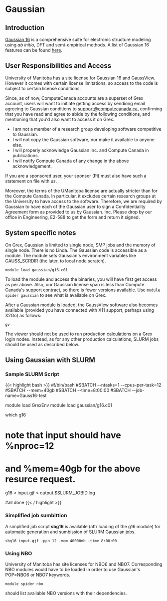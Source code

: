 # Gaussian 

## Introduction

[Gaussian 16](http://gaussian.com/) is a comprehensive suite for electronic structure modeling using _ab initio_, DFT and semi-empirical methods. A list of Gaussian 16 features can be found [here](http://gaussian.com/g16glance/).

## User Responsibilities and Access

University of Manitoba has a site license for Gaussian 16 and GaussView. However it comes with certain license limitations, so access to the code is subject to certain license conditions.

Since, as of now, ComputeCanada accounts are a superset of Grex account, users will want to initiate getting access by sendiong email agreeing to Gaussian conditions to support@computecanada.ca, confirming that you have read and agree to abide by the following conditions, and mentioning that you'd also want to access it on Grex.

 * I am not a member of a research group developing software competitive to Gaussian.
 * I will not copy the Gaussian software, nor make it available to anyone else.
 * I will properly acknowledge Gaussian Inc. and Compute Canada in publications.
 * I will notify Compute Canada of any change in the above acknowledgement.
                
If you are a sponsored user, your sponsor (PI) must also have such a statement on file with us. 

Moreover, the terms of the UManitoba license are actually stricter than for the Compute Canada. In particular, it excludes certain research groups at the University to have access to the software. Therefore, we are required by Gaussian to have each of the Gaussian user to sign a Confidentiality Agreement form as provided to us by Gaussian. Inc. Please drop by our office in Engineering, E2-588 to get the form and return it signed.

## System specific notes

On Grex, Gaussian is limited to single node, SMP jobs and the memory of single node. There is no Linda. The Gaussian code is accessible as a module. The module sets Gaussian's environment variables like GAUSS_SCRDIR (the later, to local node scratch).

```module load gaussian/g16.c01```

To load the module and access the binaries, you will have first get access as per above. Also, our Gaussian license span is less than Compute Canada's support contract, so there is fewer versions available. Use ```module spider gaussian``` to see what is available on Grex.

After a Gaussian module is loaded, the GaussView software also becomes available (provided you have connected with X11 support, perhaps using X2Go) as follows:

```gv```
  
The viewer should not be used to run production calculations on a Grex login nodes. Instead, as for any other production calculations, SLURM jobs should be used as described below.

## Using Gaussian with SLURM

### Sample SLURM Script

{{< highlight bash >}}
#!/bin/bash
#SBATCH --ntasks=1 --cpus-per-task=12
#SBATCH --mem=40gb
#SBATCH --time=8:00:00
#SBATCH --job-name=Gauss16-test

module load GrexEnv
module load gaussian/g16.c01

which g16

# note that input should have %nproc=12
# and %mem=40gb for the above resurce request.

g16 < input.gjf > output.$SLURM_JOBID.log

#all done
{{< / highlight >}}

### Simplified job sumbittion

A simplified job script **sbg16** is available (aftr loading of the g16 module) for automatic generation and sumbission of SLURM Gaussian jobs.

```sbg16 input.gjf -ppn 12 -mem 40000mb -time 8:00:00```

### Using NBO

University of Manitoba has site licenses for NBO6 and NBO7. Corresponding NBO modules would have to be loaded in order to use Gaussian's POP=NBO6 or NBO7 keywords.

```module spider nbo```

should list available NBO versions with their dependencies.

